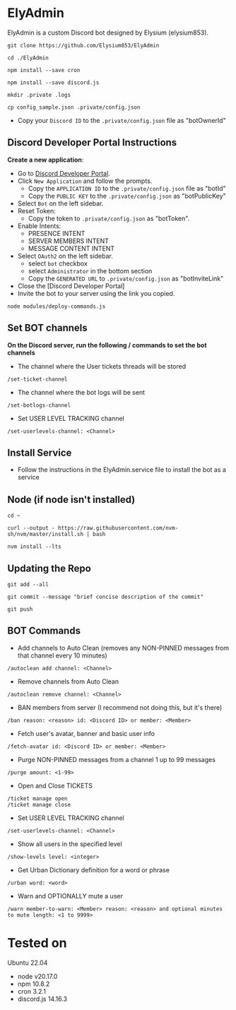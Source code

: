 # ElyAdmin
ElyAdmin is a custom Discord bot designed by Elysium (elysium853).

```
git clone https://github.com/Elysium853/ElyAdmin
```
```
cd ./ElyAdmin
```
```
npm install --save cron
```
```
npm install --save discord.js
```
```
mkdir .private .logs
```
```
cp config_sample.json .private/config.json
```
- Copy your `Discord ID` to the `.private/config.json` file as "botOwnerId"
## Discord Developer Portal Instructions
**Create a new application**:
  - Go to [Discord Developer Portal](https://discord.com/developers/applications).
  - Click `New Application` and follow the prompts.
    - Copy the `APPLICATION ID` to the `.private/config.json` file as "botId"
    - Copy the `PUBLIC KEY` to the `.private/config.json` as "botPublicKey"
  - Select `Bot` on the left sidebar.
  - Reset Token:
    - Copy the token to `.private/config.json` as "botToken".
  - Enable Intents:
    - PRESENCE INTENT
    - SERVER MEMBERS INTENT
    - MESSAGE CONTENT INTENT
  - Select `OAuth2` on the left sidebar.
    - select `bot` checkbox
    - select `Administrator` in the bottom section
    - Copy the `GENERATED URL` to `.private/config.json` as "botInviteLink"
  - Close the [Discord Developer Portal]
  - Invite the bot to your server using the link you copied.
```
node modules/deploy-commands.js
```
## Set BOT channels
**On the Discord server, run the following / commands to set the bot channels**
  - The channel where the User tickets threads will be stored
```
/set-ticket-channel
```
  - The channel where the bot logs will be sent
```
/set-botlogs-channel
```
  - Set USER LEVEL TRACKING channel
```
/set-userlevels-channel: <Channel>
```
## Install Service
- Follow the instructions in the ElyAdmin.service file to install the bot as a service
## Node (if node isn't installed)
```
cd ~
```
```
curl --output - https://raw.githubusercontent.com/nvm-sh/nvm/master/install.sh | bash
```
```
nvm install --lts
```
## Updating the Repo
```
git add --all
```
```
git commit --message "brief concise description of the commit"
```
```
git push
```
## BOT Commands
  - Add channels to Auto Clean (removes any NON-PINNED messages from that channel every 10 minutes)
```
/autoclean add channel: <Channel>
```
  - Remove channels from Auto Clean
```
/autoclean remove channel: <Channel>
```
  - BAN members from server (I recommend not doing this, but it's there)
```
/ban reason: <reason> id: <Discord ID> or member: <Member>
```
  - Fetch user's avatar, banner and basic user info
```
/fetch-avatar id: <Discord ID> or member: <Member>
```
  - Purge NON-PINNED messages from a channel 1 up to 99 messages
```
/purge amount: <1-99>
```
  - Open and Close TICKETS
```
/ticket manage open
/ticket manage close
```
  - Set USER LEVEL TRACKING channel
```
/set-userlevels-channel: <Channel>
```
  - Show all users in the specified level
```
/show-levels level: <integer>
```
  - Get Urban Dictionary definition for a word or phrase
```
/urban word: <word>
```
  - Warn and OPTIONALLY mute a user
```
/warn member-to-warn: <Member> reason: <reason> and optional minutes to mute length: <1 to 9999>
```
# Tested on
Ubuntu 22.04
- node v20.17.0
- npm 10.8.2
- cron 3.2.1
- discord.js 14.16.3
